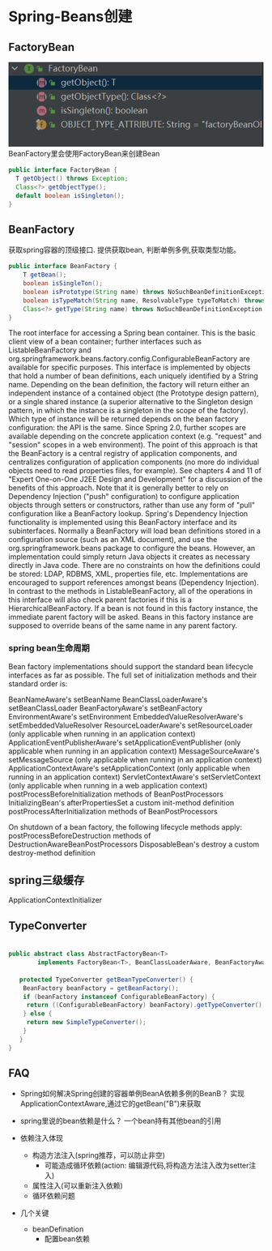 

# Spring-Beans创建

## FactoryBean
![img.png](img.png)
BeanFactory里会使用FactoryBean来创建Bean

```java
public interface FactoryBean {
  T getObject() throws Exception;
  Class<?> getObjectType();
  default boolean isSingleton();
}
```


## BeanFactory
获取spring容器的顶级接口. 提供获取bean, 判断单例多例,获取类型功能。

```java
public interface BeanFactory {
    T getBean();
    boolean isSingleTon();
    boolean isPrototype(String name) throws NoSuchBeanDefinitionException;
    boolean isTypeMatch(String name, ResolvableType typeToMatch) throws NoSuchBeanDefinitionException;
    Class<?> getType(String name) throws NoSuchBeanDefinitionException;
}

```



The root interface for accessing a Spring bean container.
This is the basic client view of a bean container; further interfaces such as ListableBeanFactory and org.springframework.beans.factory.config.ConfigurableBeanFactory are available for specific purposes.
This interface is implemented by objects that hold a number of bean definitions, each uniquely identified by a String name. Depending on the bean definition, the factory will return either an independent instance of a contained object (the Prototype design pattern), or a single shared instance (a superior alternative to the Singleton design pattern, in which the instance is a singleton in the scope of the factory). Which type of instance will be returned depends on the bean factory configuration: the API is the same. Since Spring 2.0, further scopes are available depending on the concrete application context (e.g. "request" and "session" scopes in a web environment).
The point of this approach is that the BeanFactory is a central registry of application components, and centralizes configuration of application components (no more do individual objects need to read properties files, for example). See chapters 4 and 11 of "Expert One-on-One J2EE Design and Development" for a discussion of the benefits of this approach.
Note that it is generally better to rely on Dependency Injection ("push" configuration) to configure application objects through setters or constructors, rather than use any form of "pull" configuration like a BeanFactory lookup. Spring's Dependency Injection functionality is implemented using this BeanFactory interface and its subinterfaces.
Normally a BeanFactory will load bean definitions stored in a configuration source (such as an XML document), and use the org.springframework.beans package to configure the beans. However, an implementation could simply return Java objects it creates as necessary directly in Java code. There are no constraints on how the definitions could be stored: LDAP, RDBMS, XML, properties file, etc. Implementations are encouraged to support references amongst beans (Dependency Injection).
In contrast to the methods in ListableBeanFactory, all of the operations in this interface will also check parent factories if this is a HierarchicalBeanFactory. If a bean is not found in this factory instance, the immediate parent factory will be asked. Beans in this factory instance are supposed to override beans of the same name in any parent factory.

### spring bean生命周期
Bean factory implementations should support the standard bean lifecycle interfaces as far as possible. The full set of initialization methods and their standard order is:

BeanNameAware's setBeanName
BeanClassLoaderAware's setBeanClassLoader
BeanFactoryAware's setBeanFactory
EnvironmentAware's setEnvironment
EmbeddedValueResolverAware's setEmbeddedValueResolver
ResourceLoaderAware's setResourceLoader (only applicable when running in an application context)
ApplicationEventPublisherAware's setApplicationEventPublisher (only applicable when running in an application context)
MessageSourceAware's setMessageSource (only applicable when running in an application context)
ApplicationContextAware's setApplicationContext (only applicable when running in an application context)
ServletContextAware's setServletContext (only applicable when running in a web application context)
postProcessBeforeInitialization methods of BeanPostProcessors
InitializingBean's afterPropertiesSet
a custom init-method definition
postProcessAfterInitialization methods of BeanPostProcessors


On shutdown of a bean factory, the following lifecycle methods apply:
postProcessBeforeDestruction methods of DestructionAwareBeanPostProcessors
DisposableBean's destroy
a custom destroy-method definition

## spring三级缓存
ApplicationContextInitializer




## TypeConverter

```java

public abstract class AbstractFactoryBean<T>
        implements FactoryBean<T>, BeanClassLoaderAware, BeanFactoryAware, InitializingBean, DisposableBean {

   protected TypeConverter getBeanTypeConverter() {
    BeanFactory beanFactory = getBeanFactory();
    if (beanFactory instanceof ConfigurableBeanFactory) {
     return ((ConfigurableBeanFactory) beanFactory).getTypeConverter();
    } else {
     return new SimpleTypeConverter();
    }
   }
}
```



## FAQ
- Spring如何解决Spring创建的容器单例BeanA依赖多例的BeanB？
  实现ApplicationContextAware,通过它的getBean("B")来获取
- spring里说的bean依赖是什么？
  一个bean持有其他bean的引用

- 依赖注入体现
  - 构造方法注入(spring推荐，可以防止非空)
    - 可能造成循环依赖(action: 编辑源代码,将构造方法注入改为setter注入)
  - 属性注入(可以重新注入依赖)
  - 循环依赖问题
- 几个关键
  - beanDefination
    - 配置bean依赖
